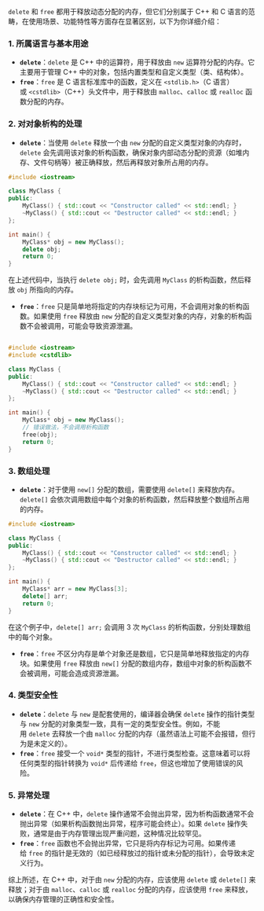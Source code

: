 `delete` 和 `free` 都用于释放动态分配的内存，但它们分别属于 C++ 和 C 语言的范畴，在使用场景、功能特性等方面存在显著区别，以下为你详细介绍：

### 1. 所属语言与基本用途

  

- **`delete`**：`delete` 是 C++ 中的运算符，用于释放由 `new` 运算符分配的内存。它主要用于管理 C++ 中的对象，包括内置类型和自定义类型（类、结构体）。
- **`free`**：`free` 是 C 语言标准库中的函数，定义在 `<stdlib.h>`（C 语言）或 `<cstdlib>`（C++）头文件中，用于释放由 `malloc`、`calloc` 或 `realloc` 函数分配的内存。

### 2. 对对象析构的处理

  

- **`delete`**：当使用 `delete` 释放一个由 `new` 分配的自定义类型对象的内存时，`delete` 会先调用该对象的析构函数，确保对象内部动态分配的资源（如堆内存、文件句柄等）被正确释放，然后再释放对象所占用的内存。


```c++
#include <iostream>

class MyClass {
public:
    MyClass() { std::cout << "Constructor called" << std::endl; }
    ~MyClass() { std::cout << "Destructor called" << std::endl; }
};

int main() {
    MyClass* obj = new MyClass();
    delete obj;
    return 0;
}
```

  

在上述代码中，当执行 `delete obj;` 时，会先调用 `MyClass` 的析构函数，然后释放 `obj` 所指向的内存。

  

- **`free`**：`free` 只是简单地将指定的内存块标记为可用，不会调用对象的析构函数。如果使用 `free` 释放由 `new` 分配的自定义类型对象的内存，对象的析构函数不会被调用，可能会导致资源泄漏。

  



```c++

#include <iostream>
#include <cstdlib>

class MyClass {
public:
    MyClass() { std::cout << "Constructor called" << std::endl; }
    ~MyClass() { std::cout << "Destructor called" << std::endl; }
};

int main() {
    MyClass* obj = new MyClass();
    // 错误做法，不会调用析构函数
    free(obj); 
    return 0;
}
```

### 3. 数组处理

  

- **`delete`**：对于使用 `new[]` 分配的数组，需要使用 `delete[]` 来释放内存。`delete[]` 会依次调用数组中每个对象的析构函数，然后释放整个数组所占用的内存。

  



```c++
#include <iostream>

class MyClass {
public:
    MyClass() { std::cout << "Constructor called" << std::endl; }
    ~MyClass() { std::cout << "Destructor called" << std::endl; }
};

int main() {
    MyClass* arr = new MyClass[3];
    delete[] arr;
    return 0;
}
```

  

在这个例子中，`delete[] arr;` 会调用 3 次 `MyClass` 的析构函数，分别处理数组中的每个对象。

  

- **`free`**：`free` 不区分内存是单个对象还是数组，它只是简单地释放指定的内存块。如果使用 `free` 释放由 `new[]` 分配的数组内存，数组中对象的析构函数不会被调用，可能会造成资源泄漏。

### 4. 类型安全性

  

- **`delete`**：`delete` 与 `new` 是配套使用的，编译器会确保 `delete` 操作的指针类型与 `new` 分配的对象类型一致，具有一定的类型安全性。例如，不能用 `delete` 去释放一个由 `malloc` 分配的内存（虽然语法上可能不会报错，但行为是未定义的）。
- **`free`**：`free` 接受一个 `void*` 类型的指针，不进行类型检查。这意味着可以将任何类型的指针转换为 `void*` 后传递给 `free`，但这也增加了使用错误的风险。

### 5. 异常处理

  

- **`delete`**：在 C++ 中，`delete` 操作通常不会抛出异常，因为析构函数通常不会抛出异常（如果析构函数抛出异常，程序可能会终止）。如果 `delete` 操作失败，通常是由于内存管理出现严重问题，这种情况比较罕见。
- **`free`**：`free` 函数也不会抛出异常，它只是将内存标记为可用。如果传递给 `free` 的指针是无效的（如已经释放过的指针或未分配的指针），会导致未定义行为。

  

综上所述，在 C++ 中，对于由 `new` 分配的内存，应该使用 `delete` 或 `delete[]` 来释放；对于由 `malloc`、`calloc` 或 `realloc` 分配的内存，应该使用 `free` 来释放，以确保内存管理的正确性和安全性。